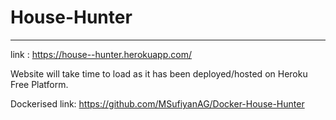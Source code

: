 # House-Hunter

---------------------------------------

link : https://house--hunter.herokuapp.com/

Website will take time to load as it has been deployed/hosted on Heroku Free Platform.

Dockerised link: https://github.com/MSufiyanAG/Docker-House-Hunter
